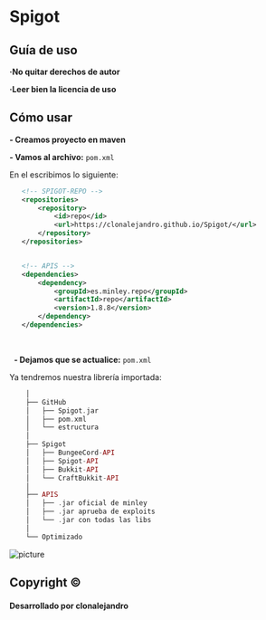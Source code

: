 # Spigot
## Guía de uso

**·No quitar derechos de autor**

**·Leer bien la licencia de uso**


## Cómo usar
**- Creamos proyecto en maven**

**- Vamos al archivo:** `pom.xml`

En el escribimos lo siguiente:

 ```xml
    <!-- SPIGOT-REPO -->
    <repositories>
        <repository>
            <id>repo</id>
            <url>https://clonalejandro.github.io/Spigot/</url>
        </repository>
    </repositories>


    <!-- APIS -->
    <dependencies>
        <dependency>
            <groupId>es.minley.repo</groupId>
            <artifactId>repo</artifactId>
            <version>1.8.8</version>
        </dependency>
    </dependencies>
 ```

<br>

  
**- Dejamos que se actualice:** `pom.xml`

Ya tendremos nuestra librería importada:
 
 ```php
     │
     ├── GitHub
     │   ├── Spigot.jar
     │   ├── pom.xml
     │   └── estructura
     │   
     ├── Spigot
     │   ├── BungeeCord-API
     │   ├── Spigot-API
     │   ├── Bukkit-API
     │   └── CraftBukkit-API     
     │
     ├── APIS
     │   ├── .jar oficial de minley
     │   ├── .jar aprueba de exploits 
     │   └── .jar con todas las libs
     │
     └── Optimizado
 ```
 
 
 
![picture](https://i.imgur.com/1mIWzya.png)


## Copyright ©
#### Desarrollado por clonalejandro



    

